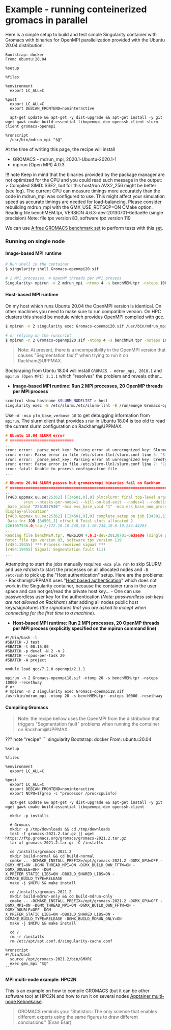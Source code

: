 # Example - running conteinerized gromacs in parallel

Here is a simple setup to build and test simple Singularity container with Gromacs with binaries for OpenMPI parallelization provided with the Ubuntu 20.04 distribution.

``` singularity
Bootstrap: docker
From: ubuntu:20.04

%setup

%files

%environment
  export LC_ALL=C

%post
  export LC_ALL=C
  export DEBIAN_FRONTEND=noninteractive

  apt-get update && apt-get -y dist-upgrade && apt-get install -y git wget gawk cmake build-essential libopenmpi-dev openssh-client slurm-client gromacs-openmpi

%runscript
  /usr/bin/mdrun_mpi "$@"
```

At the time of writing this page, the recipe will install

- GROMACS - mdrun_mpi, 2020.1-Ubuntu-2020.1-1
- mpirun (Open MPI) 4.0.3

!!! note
    Keep in mind that the binaries provided by the package manager are not optimized for the CPU and you could read such message in the output:
    > Compiled SIMD: SSE2, but for this host/run AVX2_256 might be better (see log).
    The current CPU can measure timings more accurately than the code in
    mdrun_mpi was configured to use. This might affect your simulation
    speed as accurate timings are needed for load-balancing.
    Please consider rebuilding mdrun_mpi with the GMX_USE_RDTSCP=ON CMake option.
    Reading file benchMEM.tpr, VERSION 4.6.3-dev-20130701-6e3ae9e (single precision)
    Note: file tpx version 83, software tpx version 119

We can use [A free GROMACS benchmark set](https://www.mpibpc.mpg.de/grubmueller/bench) to perform tests with this [set](https://www.mpibpc.mpg.de/15101317/benchMEM.zip).

### Running on single node

#### Image-based MPI runtime

``` bash
# Run shell in the container
$ singularity shell Gromacs-openmpi20.sif

# 2 MPI processes, 4 OpenMP threads per MPI process
Singularity> mpirun -n 2 mdrun_mpi -ntomp 4 -s benchMEM.tpr -nsteps 10000 -resethway
```

#### Host-based MPI runtime

On my host which runs Ubuntu 20.04 the OpenMPI version is identical. On other machines you need to make sure to run compatible version. On HPC clusters this should be module which provides OpenMPI compiled with gcc.
``` bash
$ mpirun -n 2 singularity exec Gromacs-openmpi20.sif /usr/bin/mdrun_mpi -ntomp 4 -s benchMEM.tpr -nsteps 10000 -resethway

# or relying on the runscript
$ mpirun -n 2 Gromacs-openmpi20.sif -ntomp 4 -s benchMEM.tpr -nsteps 10000 -resethway
```

> Note: At present, there is a incompatibility in the OpenMPI version that causes "Segmentation fault" when trying to run it on Rackham@UPPMAX. 

Bootsraping from Ubntu 18.04 will install `GROMACS - mdrun_mpi, 2018.1` and `mpirun (Open MPI) 2.1.1` which "resolves" the problem and reveals other...

- **Image-based MPI runtime: Run 2 MPI processes, 20 OpenMP threads per MPI process**
``` bash
scontrol show hostname $SLURM_NODELIST > host
singularity exec -B /etc/slurm:/etc/slurm-llnl -B /run/munge Gromacs-openmpi18.sif mpirun -n 2 -d -mca plm_base_verbose 10 --launch-agent 'singularity exec Gromacs-openmpi18.sif orted' /usr/bin/mdrun_mpi -ntomp 20 -s benchMEM.tpr -nsteps 10000 -resethway
```
Use `-d -mca plm_base_verbose 10` to get debugging information from `mpirun`. The slurm client that provides `srun` in Ubuntu 18.04 is too old to read the current slurm configuration on Rackham@UPPMAX.
``` c++
# Ubuntu 18.04 SLURM error
# ============================
...
srun: error: _parse_next_key: Parsing error at unrecognized key: SlurmctldHost
srun: error: Parse error in file /etc/slurm-llnl/slurm.conf line 5: "SlurmctldHost=rackham-q"
srun: error: _parse_next_key: Parsing error at unrecognized key: CredType
srun: error: Parse error in file /etc/slurm-llnl/slurm.conf line 7: "CredType=cred/munge"
srun: fatal: Unable to process configuration file
...

# Ubuntu 20.04 SLURM passes but gromacs+mpi binaries fail on Rackham
# =====================================================================
...
[r483.uppmax.uu.se:25362] [[34501,0],0] plm:slurm: final top-level argv:
        srun --ntasks-per-node=1 --kill-on-bad-exit --nodes=1 --nodelist=r484 --ntasks=1 /usr/bin/singularity exec Gromacs-apt.sif /usr/bin/orted -mca ess "slurm" -mca ess
_base_jobid "2261057536" -mca ess_base_vpid "1" -mca ess_base_num_procs "2" -mca orte_node_regex "r[3:483-484]@0(2)" -mca orte_hnp_uri "2261057536.0;tcp://172.18.10.240,10.1.10.234,10.0.10.234:44203" -mca plm_base_verbose "10" -mca -d "-
display-allocation"
[r483.uppmax.uu.se:25362] [[34501,0],0] complete_setup on job [34501,1]
 Data for JOB [34501,1] offset 0 Total slots allocated 2
2261057536.0;tcp://172.18.10.240,10.1.10.234,10.0.10.234:44203
...
Reading file benchMEM.tpr, VERSION 4.6.3-dev-20130701-6e3ae9e (single precision)
Note: file tpx version 83, software tpx version 119
[r484:19455] *** Process received signal ***
[r484:19455] Signal: Segmentation fault (11)
...
```
Attempting to start the jobs manually requires `-mca plm rsh` to skip SLURM and use rsh/ssh to start the processes on all allocated nodes and `-B /etc/ssh` to pick up the "Host authentication" setup. Here are the problems:
    - Rackham@UPPMAX uses "[Host based authentication](https://en.wikibooks.org/wiki/OpenSSH/Cookbook/Host-based_Authentication)" which does not work in the Singularity container, because the container runs in the user space and can not get/read the private host key...
    - One can use passwordless user key for the authentication (_Note: passwordless ssh keys are not allowed on Rackham_) after adding all nodes public host keys/signatures (_the signatures that you are asked to accept when connecting for the first time to a machine_).

- **Host-based MPI runtime: Run 2 MPI processes, 20 OpenMP threads per MPI process (explicitly specified on the mpirun command line)**
```
#!/bin/bash -l
#SBATCH -J test
#SBATCH -t 00:15:00
#SBATCH -p devel -N 2 -n 2
#SBATCH --cpus-per-task 20
#SBATCH -A project

module load gcc/7.2.0 openmpi/2.1.1

mpirun -n 2 Gromacs-openmpi18.sif -ntomp 20 -s benchMEM.tpr -nsteps 10000 -resethway
# or
# mpirun -n 2 singularity exec Gromacs-openmpi18.sif /usr/bin/mdrun_mpi -ntomp 20 -s benchMEM.tpr -nsteps 10000 -resethway
```


#### Compiling Gromacs

> Note: the recipe bellow uses the OpenMPI from the distribution that triggers "Segmentation fault" problems when running the container on Rackham@UPPMAX.

??? note "recipe"
    ``` singularity
    Bootstrap: docker
    From: ubuntu:20.04
    
    %setup
    
    %files
    
    %environment
      export LC_ALL=C
    
    %post
      export LC_ALL=C
      export DEBIAN_FRONTEND=noninteractive
      export NCPU=$(grep -c ^processor /proc/cpuinfo)
    
      apt-get update && apt-get -y dist-upgrade && apt-get install -y git wget gawk cmake build-essential libopenmpi-dev openssh-client
    
      mkdir -p installs
    
      # Gromacs
      mkdir -p /tmp/downloads && cd /tmp/downloads
      test -f gromacs-2021.2.tar.gz || wget https://ftp.gromacs.org/gromacs/gromacs-2021.2.tar.gz
      tar xf gromacs-2021.2.tar.gz -C /installs
    
      cd /installs/gromacs-2021.2
      mkdir build-normal && cd build-normal
      cmake .. -DCMAKE_INSTALL_PREFIX=/opt/gromacs-2021.2 -DGMX_GPU=OFF -DGMX_MPI=ON -DGMX_THREAD_MPI=ON -DGMX_BUILD_OWN_FFTW=ON -DGMX_DOUBLE=OFF -DGM
    X_PREFER_STATIC_LIBS=ON -DBUILD_SHARED_LIBS=ON -DCMAKE_BUILD_TYPE=RELEASE
      make -j $NCPU && make install
    
      cd /installs/gromacs-2021.2
      mkdir build-mdrun-only && cd build-mdrun-only
      cmake .. -DCMAKE_INSTALL_PREFIX=/opt/gromacs-2021.2 -DGMX_GPU=OFF -DGMX_MPI=ON -DGMX_THREAD_MPI=ON -DGMX_BUILD_OWN_FFTW=ON -DGMX_DOUBLE=OFF -DGM
    X_PREFER_STATIC_LIBS=ON -DBUILD_SHARED_LIBS=ON -DCMAKE_BUILD_TYPE=RELEASE -DGMX_BUILD_MDRUN_ONLY=ON
      make -j $NCPU && make install
    
      cd /
      rm -r /installs
      rm /etc/apt/apt.conf.d/singularity-cache.conf
    
    %runscript
    #!/bin/bash
      source /opt/gromacs-2021.2/bin/GMXRC
      exec gmx_mpi "$@"
    ```
#### MPI multi-node example: HPC2N

This is an example on how to compile GROMACS (but it can be other software too) at HPC2N and how to run it on several nodes 
[Apptainer multi-node Kebnekaise](https://github.com/hpc2n/intro-course/tree/master/exercises/APPTAINER).

> GROMACS reminds you: "Statistics: The only science that enables different experts using the same figures to draw different conclusions." (Evan Esar)
